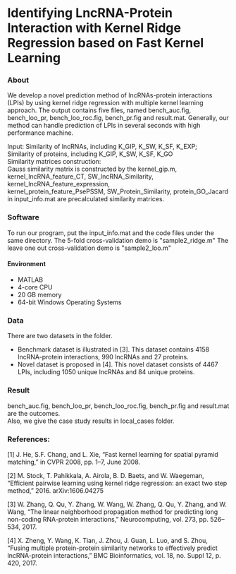 Identifying LncRNA-Protein Interaction with Kernel Ridge Regression based on Fast Kernel Learning
==== 
### About
We develop a novel prediction method of lncRNAs-protein interactions (LPIs) by using kernel ridge regression with multiple kernel learning approach. The output contains five files, named bench_auc.fig, bench_loo_pr, bench_loo_roc.fig, bench_pr.fig and result.mat. Generally, our method can handle prediction of LPIs in several seconds with high performance machine.

Input: Similarity of lncRNAs, including K_GIP, K_SW, K_SF, K_EXP;<br />
       Similarity of proteins, including K_GIP, K_SW, K_SF, K_GO<br />
Similarity matrices construction:<br />
       Gauss similarity matrix is constructed by the kernel_gip.m,<br />
       kernel_lncRNA_feature_CT, SW_lncRNA_Similarity, kernel_lncRNA_feature_expression,<br />
       kernel_protein_feature_PsePSSM, SW_Protein_Similarity, protein_GO_Jacard in input_info.mat are precalculated similarity matrices.
       
### Software
To run our program, put the input_info.mat and the code files under the same directory.
The 5-fold cross-validation demo is "sample2_ridge.m"
The leave one out cross-validation demo is "sample2_loo.m"
       
#### Environment
* MATLAB 
* 4-core CPU
* 20 GB memory
* 64-bit Windows Operating Systems

### Data
There are two datasets in the folder. 
* Benchmark dataset is illustrated in [3]. This dataset contains 4158 lncRNA-protein interactions, 990 lncRNAs and 27 proteins.
* Novel dataset is proposed in [4]. This novel dataset consists of 4467 LPIs, including 1050 unique lncRNAs and 84 unique proteins.

### Result
bench_auc.fig, bench_loo_pr, bench_loo_roc.fig, bench_pr.fig and result.mat are the outcomes. <br />
Also, we give the case study results in local_cases folder.

### References:

[1] J. He, S.F. Chang, and L. Xie, “Fast kernel learning for spatial pyramid matching,” in CVPR 2008, pp. 1–7, June 2008.

[2] M. Stock, T. Pahikkala, A. Airola, B. D. Baets, and W. Waegeman, “Efficient pairwise learning using kernel ridge regression: an exact two step method,” 2016. arXiv:1606.04275

[3] W. Zhang, Q. Qu, Y. Zhang, W. Wang, W. Zhang, Q. Qu, Y. Zhang, and W. Wang, “The linear neighborhood propagation method for predicting
long non-coding RNA-protein interactions,” Neurocomputing, vol. 273, pp. 526–534, 2017.

[4] X. Zheng, Y. Wang, K. Tian, J. Zhou, J. Guan, L. Luo, and S. Zhou, “Fusing multiple protein-protein similarity networks to effectively
predict lncRNA-protein interactions,” BMC Bioinformatics, vol. 18, no. Suppl 12, p. 420, 2017.

